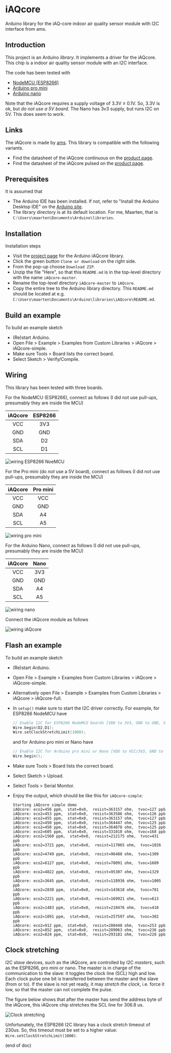 # iAQcore
Arduino library for the iAQ-core indoor air quality sensor module with I2C interface from ams.

## Introduction
This project is an Arduino *library*. It implements a driver for the iAQcore.
This chip is a indoor air quality sensor module with an I2C interface.

The code has been tested with
 - [NodeMCU (ESP8266)](https://www.aliexpress.com/item/NodeMCU-V3-Lua-WIFI-module-integration-of-ESP8266-extra-memory-32M-flash-USB-serial-CP2102/32779738528.html)
 - [Arduino pro mini](https://www.aliexpress.com/item/ProMini-ATmega328P-3-3V-Compatible-for-Arduino-Pro-Mini/32525927539.html)
 - [Arduino nano](https://www.aliexpress.com/item/Nano-CH340-ATmega328P-MicroUSB-Compatible-for-Arduino-Nano-V3/32572612009.html)

Note that the iAQcore requires a supply voltage of 3.3V ± 0.1V.
So, 3.3V is ok, but *do not use a 5V board*.
The Nano has 3v3 supply, but runs I2C on 5V. This does seem to work.

## Links
The iAQcore is made by [ams](http://www.ams.com). This library is compatible with the following variants.
 - Find the datasheet of the iAQcore continuous on the
   [product page](http://ams.com/eng/Products/Environmental-Sensors/Air-Quality-Sensors/iAQ-core-C).
 - Find the datasheet of the iAQcore pulsed on the
   [product page](http://ams.com/eng/Products/Environmental-Sensors/Air-Quality-Sensors/iAQ-core-P).

## Prerequisites
It is assumed that
 - The Arduino IDE has been installed.
   If not, refer to "Install the Arduino Desktop IDE" on the
   [Arduino site](https://www.arduino.cc/en/Guide/HomePage).
 - The library directory is at its default location.
   For me, Maarten, that is `C:\Users\maarten\Documents\Arduino\libraries`.

## Installation
Installation steps
 - Visit the [project page](https://github.com/maarten-pennings/iAQcore) for the Arduino iAQcore library.
 - Click the green button `Clone or download` on the right side.
 - From the pop-up choose `Download ZIP`.
 - Unzip the file "Here", so that this `README.md` is in the top-level directory
   with the name `iAQcore-master`.
 - Rename the top-level directory `iAQcore-master` to `iAQcore`.
 - Copy the entire tree to the Arduino library directory.
   This `README.md` should be located at e.g.
   `C:\Users\maarten\Documents\Arduino\libraries\iAQcore\README.md`.

## Build an example
To build an example sketch
 - (Re)start Arduino.
 - Open File > Example > Examples from Custom Libraries > iAQcore > iAQcore-simple.
 - Make sure Tools > Board lists the correct board.
 - Select Sketch > Verify/Compile.

## Wiring
This library has been tested with three boards.

For the NodeMCU (ESP8266), connect as follows (I did not use pull-ups, presumably they are inside the MCU)

| iAQcore | ESP8266 |
|:-------:|:-------:|
|   VCC   |   3V3   |
|   GND   |   GND   |
|   SDA   |   D2    |
|   SCL   |   D1    |

![wiring ESP8266 NoeMCU](wire-esp.jpg)

For the Pro mini (do *not* use a 5V board), connect as follows  (I did not use pull-ups, presumably they are inside the MCU)

| iAQcore | Pro mini |
|:-------:|:--------:|
|   VCC   |   VCC    |
|   GND   |   GND    |
|   SDA   |    A4    |
|   SCL   |    A5    |

![wiring pro mini](wire-promini.jpg)

For the Arduino Nano, connect as follows  (I did not use pull-ups, presumably they are inside the MCU)

| iAQcore |   Nano   |
|:-------:|:--------:|
|   VCC   |   3V3    |
|   GND   |   GND    |
|   SDA   |    A4    |
|   SCL   |    A5    |

![wiring nano](wire-nanov3.jpg)

Connect the iAQcore module as follows

![wiring iAQcore](wire-iaqcore.jpg)


## Flash an example
To build an example sketch
 - (Re)start Arduino.
 - Open File > Example > Examples from Custom Libraries > iAQcore > iAQcore-simple.
 - Alternatively open File > Example > Examples from Custom Libraries > iAQcore > iAQcore-full.
 - In `setup()` make sure to start the I2C driver correctly.
   For example, for ESP8266 NodeMCU have
     ```C++
     // Enable I2C for ESP8266 NodeMCU boards [VDD to 3V3, GND to GND, SDA to D2, SCL to D1]
     Wire.begin(D2,D1); 
     Wire.setClockStretchLimit(1000); 
     ```
   and for Arduino pro mini or Nano have
     ```C++
     // Enable I2C for Arduino pro mini or Nano [VDD to VCC/3V3, GND to GND, SDA to A4, SCL to A5]
     Wire.begin(); 
     ```
 - Make sure Tools > Board lists the correct board.
 - Select Sketch > Upload.
 - Select Tools > Serial Monitor.
 - Enjoy the output, which should be like this for `iAQcore-simple`:

     ```Text
     Starting iAQcore simple demo
     iAQcore: eco2=456 ppm,  stat=0x0,  resist=363157 ohm,  tvoc=127 ppb
     iAQcore: eco2=453 ppm,  stat=0x0,  resist=363586 ohm,  tvoc=126 ppb
     iAQcore: eco2=455 ppm,  stat=0x0,  resist=363157 ohm,  tvoc=127 ppb
     iAQcore: eco2=450 ppm,  stat=0x0,  resist=364447 ohm,  tvoc=125 ppb
     iAQcore: eco2=450 ppm,  stat=0x0,  resist=364878 ohm,  tvoc=125 ppb
     iAQcore: eco2=605 ppm,  stat=0x0,  resist=331010 ohm,  tvoc=168 ppb
     iAQcore: eco2=1560 ppm,  stat=0x0,  resist=212175 ohm,  tvoc=431 ppb
     iAQcore: eco2=3721 ppm,  stat=0x0,  resist=117065 ohm,  tvoc=1026 ppb
     iAQcore: eco2=4749 ppm,  stat=0x0,  resist=96488 ohm,  tvoc=1309 ppb
     iAQcore: eco2=6127 ppm,  stat=0x0,  resist=78091 ohm,  tvoc=1689 ppb
     iAQcore: eco2=4822 ppm,  stat=0x0,  resist=95307 ohm,  tvoc=1329 ppb
     iAQcore: eco2=3645 ppm,  stat=0x0,  resist=118936 ohm,  tvoc=1005 ppb
     iAQcore: eco2=2830 ppm,  stat=0x0,  resist=143618 ohm,  tvoc=781 ppb
     iAQcore: eco2=2221 ppm,  stat=0x0,  resist=169921 ohm,  tvoc=613 ppb
     iAQcore: eco2=1483 ppm,  stat=0x0,  resist=218476 ohm,  tvoc=410 ppb
     iAQcore: eco2=1091 ppm,  stat=0x0,  resist=257597 ohm,  tvoc=302 ppb
     iAQcore: eco2=912 ppm,  stat=0x0,  resist=280448 ohm,  tvoc=253 ppb
     iAQcore: eco2=852 ppm,  stat=0x0,  resist=289063 ohm,  tvoc=236 ppb
     iAQcore: eco2=824 ppm,  stat=0x0,  resist=293181 ohm,  tvoc=228 ppb
     ```

## Clock stretching
I2C _slave_ devices, such as the iAQcore, are controlled by I2C _masters_, such as the ESP8266, pro mini or nano.
The master is in charge of the communication to the slave: it toggles the clock line (SCL) high and low.
Each clock pulse one bit is transferred between the master and the slave (from or to).
If the slave is not yet ready, it may _stretch the clock_, i.e. force it low, so that the master can not complete the pulse.

The figure below shows that after the master has send the address byte of the iAQcore, this iAQcore chip
stretches the SCL line for 306.8 us. 

![Clock stretching](iaqcore-clock-stretch.png)

Unfortunately, the ESP8266 I2C library has a clock stretch timeout of 230us.
So, this timeout must be set to a higher value: `Wire.setClockStretchLimit(1000)`.

(end of doc)
